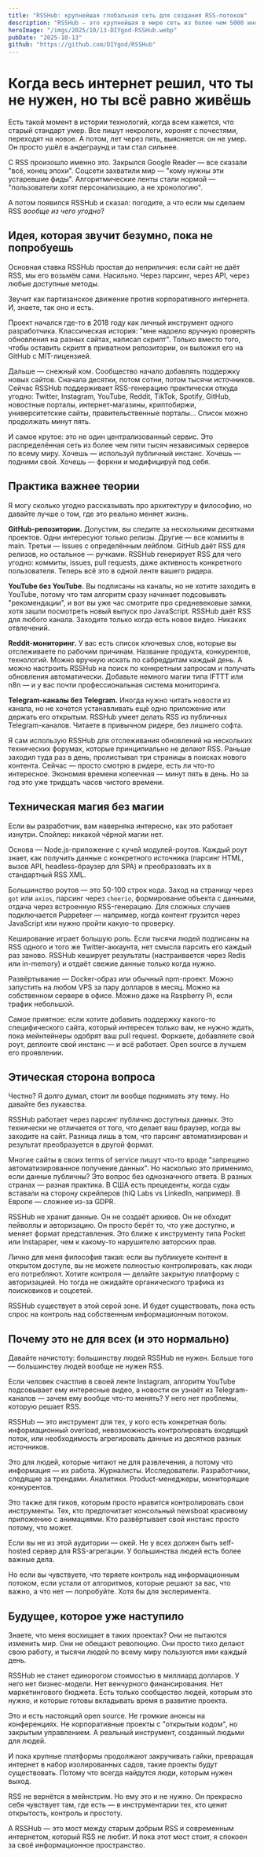 ```yaml
---
title: "RSSHub: крупнейшая глобальная сеть для создания RSS-потоков"
description: "RSSHub — это крупнейшая в мире сеть из более чем 5000 инстансов, предоставляющая миллионы агрегированных RSS-контентов с разнообразных источников и поддерживаемая активным open source сообществом."
heroImage: "/imgs/2025/10/13-DIYgod-RSSHub.webp"
pubDate: "2025-10-13"
github: "https://github.com/DIYgod/RSSHub"
---
```


<!-- [46.06, 92] > [1.79, 71] -->

# Когда весь интернет решил, что ты не нужен, но ты всё равно живёшь

Есть такой момент в истории технологий, когда всем кажется, что старый стандарт умер. Все пишут некрологи, хоронят с почестями, переходят на новое. А потом, лет через пять, выясняется: он не умер. Он просто ушёл в андеграунд и там стал сильнее.

С RSS произошло именно это. Закрылся Google Reader — все сказали "всё, конец эпохи". Соцсети захватили мир — "кому нужны эти устаревшие фиды". Алгоритмические ленты стали нормой — "пользователи хотят персонализацию, а не хронологию".

А потом появился RSSHub и сказал: погодите, а что если мы сделаем RSS *вообще из чего угодно*?

## Идея, которая звучит безумно, пока не попробуешь

Основная ставка RSSHub простая до неприличия: если сайт не даёт RSS, мы его возьмём сами. Насильно. Через парсинг, через API, через любые доступные методы.

Звучит как партизанское движение против корпоративного интернета. И, знаете, так оно и есть.

Проект начался где-то в 2018 году как личный инструмент одного разработчика. Классическая история: "мне надоело вручную проверять обновления на разных сайтах, написал скрипт". Только вместо того, чтобы оставить скрипт в приватном репозитории, он выложил его на GitHub с MIT-лицензией.

Дальше — снежный ком. Сообщество начало добавлять поддержку новых сайтов. Сначала десятки, потом сотни, потом тысячи источников. Сейчас RSSHub поддерживает RSS-генерацию практически откуда угодно: Twitter, Instagram, YouTube, Reddit, TikTok, Spotify, GitHub, новостные порталы, интернет-магазины, криптобиржи, университетские сайты, правительственные порталы... Список можно продолжать минут пять.

И самое крутое: это не один централизованный сервис. Это распределённая сеть из более чем пяти тысяч независимых серверов по всему миру. Хочешь — используй публичный инстанс. Хочешь — подними свой. Хочешь — форкни и модифицируй под себя.

## Практика важнее теории

Я могу сколько угодно рассказывать про архитектуру и философию, но давайте лучше о том, где это реально меняет жизнь.

**GitHub-репозитории.** Допустим, вы следите за несколькими десятками проектов. Одни интересуют только релизы. Другие — все коммиты в main. Третьи — issues с определённым лейблом. GitHub даёт RSS для релизов, но остальное — ручками. RSSHub генерирует RSS для чего угодно: коммиты, issues, pull requests, даже активность конкретного пользователя. Теперь всё это в одной ленте вашего ридера.

**YouTube без YouTube.** Вы подписаны на каналы, но не хотите заходить в YouTube, потому что там алгоритм сразу начинает подсовывать "рекомендации", и вот вы уже час смотрите про средневековые замки, хотя зашли посмотреть новый выпуск про JavaScript. RSSHub даёт RSS для любого канала. Заходите только когда есть новое видео. Никаких отвлечений.

**Reddit-мониторинг.** У вас есть список ключевых слов, которые вы отслеживаете по рабочим причинам. Название продукта, конкурентов, технологий. Можно вручную искать по сабреддитам каждый день. А можно настроить RSSHub на поиск по конкретным запросам и получать обновления автоматически. Добавьте немного магии типа IFTTT или n8n — и у вас почти профессиональная система мониторинга.

**Telegram-каналы без Telegram.** Иногда нужно читать новости из канала, но не хочется устанавливать ещё одно приложение или держать его открытым. RSSHub умеет делать RSS из публичных Telegram-каналов. Читаете в привычном ридере, без лишнего софта.

Я сам использую RSSHub для отслеживания обновлений на нескольких технических форумах, которые принципиально не делают RSS. Раньше заходил туда раз в день, пролистывал три страницы в поисках нового контента. Сейчас — просто смотрю в ридере, есть ли что-то интересное. Экономия времени копеечная — минут пять в день. Но за год это уже тридцать часов чистого времени.

## Техническая магия без магии

Если вы разработчик, вам наверняка интересно, как это работает изнутри. Спойлер: никакой чёрной магии нет.

Основа — Node.js-приложение с кучей модулей-роутов. Каждый роут знает, как получить данные с конкретного источника (парсинг HTML, вызов API, headless-браузер для SPA) и преобразовать их в стандартный RSS XML.

Большинство роутов — это 50-100 строк кода. Заход на страницу через `got` или `axios`, парсинг через `cheerio`, формирование объекта с данными, отдача через встроенную RSS-генерацию. Для сложных случаев подключается Puppeteer — например, когда контент грузится через JavaScript или нужно пройти какую-то проверку.

Кеширование играет большую роль. Если тысячи людей подписаны на RSS одного и того же Twitter-аккаунта, нет смысла парсить его каждый раз заново. RSSHub кеширует результаты (настраивается через Redis или in-memory) и отдаёт свежие данные только когда нужно.

Развёртывание — Docker-образ или обычный npm-проект. Можно запустить на любом VPS за пару долларов в месяц. Можно на собственном сервере в офисе. Можно даже на Raspberry Pi, если трафик небольшой.

Самое приятное: если хотите добавить поддержку какого-то специфического сайта, который интересен только вам, не нужно ждать, пока мейнтейнеры одобрят ваш pull request. Форкаете, добавляете свой роут, деплоите свой инстанс — и всё работает. Open source в лучшем его проявлении.

## Этическая сторона вопроса

Честно? Я долго думал, стоит ли вообще поднимать эту тему. Но давайте без лукавства.

RSSHub работает через парсинг публично доступных данных. Это технически не отличается от того, что делает ваш браузер, когда вы заходите на сайт. Разница лишь в том, что парсинг автоматизирован и результат преобразуется в другой формат.

Многие сайты в своих terms of service пишут что-то вроде "запрещено автоматизированное получение данных". Но насколько это применимо, если данные публичны? Это вопрос без однозначного ответа. В разных странах — разная практика. В США есть прецеденты, когда суды вставали на сторону скрейперов (hiQ Labs vs LinkedIn, например). В Европе — сложнее из-за GDPR.

RSSHub не хранит данные. Он не создаёт архивов. Он не обходит пейволлы и авторизацию. Он просто берёт то, что уже доступно, и меняет формат представления. Это ближе к инструменту типа Pocket или Instapaper, чем к какому-то нарушителю авторских прав.

Лично для меня философия такая: если вы публикуете контент в открытом доступе, вы не можете полностью контролировать, как люди его потребляют. Хотите контроля — делайте закрытую платформу с авторизацией. Но тогда не ожидайте органического трафика из поисковиков и соцсетей.

RSSHub существует в этой серой зоне. И будет существовать, пока есть спрос на контроль над собственным информационным потоком.

## Почему это не для всех (и это нормально)

Давайте начистоту: большинству людей RSSHub не нужен. Больше того — большинству людей вообще не нужен RSS.

Если человек счастлив в своей ленте Instagram, алгоритм YouTube подсовывает ему интересные видео, а новости он узнаёт из Telegram-каналов — зачем ему вообще что-то менять? У него нет проблемы, которую решает RSS.

RSSHub — это инструмент для тех, у кого есть конкретная боль: информационный overload, невозможность контролировать входящий поток, или необходимость агрегировать данные из десятков разных источников.

Это для людей, которые читают не для развлечения, а потому что информация — их работа. Журналисты. Исследователи. Разработчики, следящие за трендами. Аналитики. Product-менеджеры, мониторящие конкурентов.

Это также для гиков, которым просто нравится контролировать свои инструменты. Тех, кто предпочитает консольный newsboat красивому приложению с анимациями. Кто развёртывает свой инстанс просто потому, что может.

Если вы не из этой аудитории — окей. Не у всех должен быть self-hosted сервер для RSS-агрегации. У большинства людей есть более важные дела.

Но если вы чувствуете, что теряете контроль над информационным потоком, если устали от алгоритмов, которые решают за вас, что важно, а что нет — попробуйте. Хотя бы для эксперимента.

## Будущее, которое уже наступило

Знаете, что меня восхищает в таких проектах? Они не пытаются изменить мир. Они не обещают революцию. Они просто тихо делают свою работу, и тысячи людей по всему миру пользуются ими каждый день.

RSSHub не станет единорогом стоимостью в миллиард долларов. У него нет бизнес-модели. Нет венчурного финансирования. Нет маркетингового бюджета. Есть только сообщество людей, которым это нужно, и которые готовы вкладывать время в развитие проекта.

Это и есть настоящий open source. Не громкие анонсы на конференциях. Не корпоративные проекты с "открытым кодом", но закрытым управлением. А реальный инструмент, созданный людьми для людей.

И пока крупные платформы продолжают закручивать гайки, превращая интернет в набор изолированных садов, такие проекты будут существовать. Потому что всегда найдутся люди, которым нужен выход.

RSS не вернётся в мейнстрим. Но ему это и не нужно. Он прекрасно себя чувствует там, где есть — в инструментарии тех, кто ценит открытость, контроль и простоту.

А RSSHub — это мост между старым добрым RSS и современным интернетом, который RSS не любит. И пока этот мост стоит, я спокоен за своё информационное пространство.
